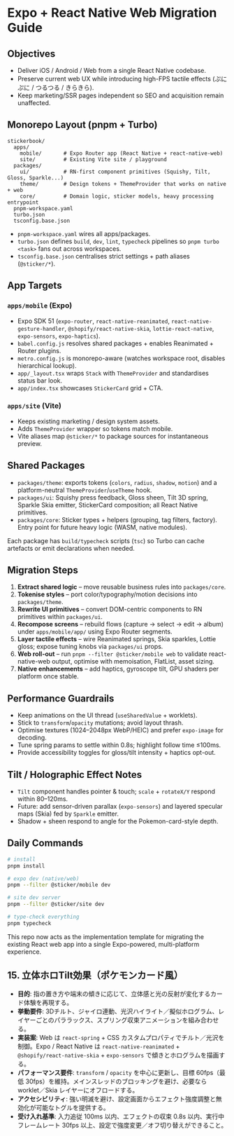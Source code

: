 # Expo + React Native Web Migration Guide

## Objectives
- Deliver iOS / Android / Web from a single React Native codebase.
- Preserve current web UX while introducing high-FPS tactile effects (ぷにぷに / つるつる / きらきら).
- Keep marketing/SSR pages independent so SEO and acquisition remain unaffected.

## Monorepo Layout (pnpm + Turbo)
```
stickerbook/
  apps/
    mobile/       # Expo Router app (React Native + react-native-web)
    site/         # Existing Vite site / playground
  packages/
    ui/           # RN-first component primitives (Squishy, Tilt, Gloss, Sparkle...)
    theme/        # Design tokens + ThemeProvider that works on native + web
    core/         # Domain logic, sticker models, heavy processing entrypoint
  pnpm-workspace.yaml
  turbo.json
  tsconfig.base.json
```
- `pnpm-workspace.yaml` wires all apps/packages.
- `turbo.json` defines `build`, `dev`, `lint`, `typecheck` pipelines so `pnpm turbo <task>` fans out across workspaces.
- `tsconfig.base.json` centralises strict settings + path aliases (`@sticker/*`).

## App Targets
### `apps/mobile` (Expo)
- Expo SDK 51 (`expo-router`, `react-native-reanimated`, `react-native-gesture-handler`, `@shopify/react-native-skia`, `lottie-react-native`, `expo-sensors`, `expo-haptics`).
- `babel.config.js` resolves shared packages + enables Reanimated + Router plugins.
- `metro.config.js` is monorepo-aware (watches workspace root, disables hierarchical lookup).
- `app/_layout.tsx` wraps `Stack` with `ThemeProvider` and standardises status bar look.
- `app/index.tsx` showcases `StickerCard` grid + CTA.

### `apps/site` (Vite)
- Keeps existing marketing / design system assets.
- Adds `ThemeProvider` wrapper so tokens match mobile.
- Vite aliases map `@sticker/*` to package sources for instantaneous preview.

## Shared Packages
- `packages/theme`: exports tokens (`colors`, `radius`, `shadow`, `motion`) and a platform-neutral `ThemeProvider`/`useTheme` hook.
- `packages/ui`: Squishy press feedback, Gloss sheen, Tilt 3D spring, Sparkle Skia emitter, StickerCard composition; all React Native primitives.
- `packages/core`: Sticker types + helpers (grouping, tag filters, factory). Entry point for future heavy logic (WASM, native modules).

Each package has `build/typecheck` scripts (`tsc`) so Turbo can cache artefacts or emit declarations when needed.

## Migration Steps
1. **Extract shared logic** – move reusable business rules into `packages/core`.
2. **Tokenise styles** – port color/typography/motion decisions into `packages/theme`.
3. **Rewrite UI primitives** – convert DOM-centric components to RN primitives within `packages/ui`.
4. **Recompose screens** – rebuild flows (capture → select → edit → album) under `apps/mobile/app/` using Expo Router segments.
5. **Layer tactile effects** – wire Reanimated springs, Skia sparkles, Lottie gloss; expose tuning knobs via `packages/ui` props.
6. **Web roll-out** – run `pnpm --filter @sticker/mobile web` to validate react-native-web output, optimise with memoisation, FlatList, asset sizing.
7. **Native enhancements** – add haptics, gyroscope tilt, GPU shaders per platform once stable.

## Performance Guardrails
- Keep animations on the UI thread (`useSharedValue` + worklets).
- Stick to `transform`/`opacity` mutations; avoid layout thrash.
- Optimise textures (1024–2048px WebP/HEIC) and prefer `expo-image` for decoding.
- Tune spring params to settle within 0.8s; highlight follow time ≤100ms.
- Provide accessibility toggles for gloss/tilt intensity + haptics opt-out.

## Tilt / Holographic Effect Notes
- `Tilt` component handles pointer & touch; `scale` + `rotateX/Y` respond within 80–120ms.
- Future: add sensor-driven parallax (`expo-sensors`) and layered specular maps (Skia) fed by `Sparkle` emitter.
- Shadow + sheen respond to angle for the Pokemon-card-style depth.

## Daily Commands
```bash
# install
pnpm install

# expo dev (native/web)
pnpm --filter @sticker/mobile dev

# site dev server
pnpm --filter @sticker/site dev

# type-check everything
pnpm typecheck
```

This repo now acts as the implementation template for migrating the existing React web app into a single Expo-powered, multi-platform experience.

## 15. 立体ホロTilt効果（ポケモンカード風）

- **目的**: 指の置き方や端末の傾きに応じて、立体感と光の反射が変化するカード体験を再現する。
- **挙動要件**: 3Dチルト、ジャイロ連動、光沢ハイライト／擬似ホログラム、レイヤーごとのパララックス、スプリング収束アニメーションを組み合わせる。
- **実装案**: Web は `react-spring` + CSS カスタムプロパティでチルト／光沢を制御。Expo / React Native は `react-native-reanimated` + `@shopify/react-native-skia` + `expo-sensors` で傾きとホログラムを描画する。
- **パフォーマンス要件**: `transform` / `opacity` を中心に更新し、目標 60fps（最低 30fps）を維持。メインスレッドのブロッキングを避け、必要なら worklet／Skia レイヤーにオフロードする。
- **アクセシビリティ**: 強い明滅を避け、設定画面からエフェクト強度調整と無効化が可能なトグルを提供する。
- **受け入れ基準**: 入力追従 100ms 以内、エフェクトの収束 0.8s 以内、実行中フレームレート 30fps 以上、設定で強度変更／オフ切り替えができること。

